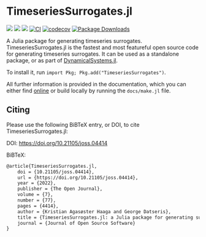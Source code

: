 # TimeseriesSurrogates.jl

[![](https://img.shields.io/badge/docs-dev-lightblue.svg)](https://JuliaDynamics.github.io/TimeseriesSurrogates.jl/dev)
[![](https://img.shields.io/badge/docs-stable-blue.svg)](https://JuliaDynamics.github.io/TimeseriesSurrogates.jl/stable)
[![](https://img.shields.io/badge/DOI-10.21105/joss.04414-purple)](https://doi.org/10.21105/joss.04414)
[![CI](https://github.com/JuliaDynamics/TimeseriesSurrogates.jl/workflows/CI/badge.svg)](https://github.com/JuliaDynamics/TimeseriesSurrogates.jl/actions?query=workflow%3ACI)
[![codecov](https://codecov.io/gh/JuliaDynamics/TimeseriesSurrogates.jl/branch/main/graph/badge.svg)](https://codecov.io/gh/JuliaDynamics/TimeseriesSurrogates.jl)
[![Package Downloads](https://shields.io/endpoint?url=https://pkgs.genieframework.com/api/v1/badge/TimeseriesSurrogates)](https://pkgs.genieframework.com?packages=TimeseriesSurrogates)

A Julia package for generating timeseries surrogates. TimeseriesSurrogates.jl is the fastest and most featureful open source code for generating timeseries surrogates.
It can be used as a standalone package, or as part of
[DynamicalSystems.jl](https://juliadynamics.github.io/DynamicalSystems.jl/dev/).

To install it, run `import Pkg; Pkg.add("TimeseriesSurrogates")`.

All further information is provided in the documentation, which you can either find [online](https://juliadynamics.github.io/TimeseriesSurrogates.jl/dev/) or build locally by running the `docs/make.jl` file.

## Citing

Please use the following BiBTeX entry, or DOI, to cite TimeseriesSurrogates.jl:

DOI: https://doi.org/10.21105/joss.04414

BiBTeX:
```latex
@article{TimeseriesSurrogates.jl,
    doi = {10.21105/joss.04414},
    url = {https://doi.org/10.21105/joss.04414},
    year = {2022},
    publisher = {The Open Journal},
    volume = {7},
    number = {77},
    pages = {4414},
    author = {Kristian Agasøster Haaga and George Datseris},
    title = {TimeseriesSurrogates.jl: a Julia package for generating surrogate data},
    journal = {Journal of Open Source Software}
}
```
